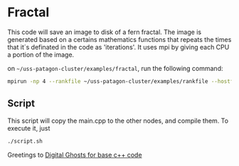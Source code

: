 # Fractal

This code will save an image to disk of a fern fractal. The image is generated based on a certains mathematics functions that repeats the times that it´s definated in the code as 'iterations'. It uses mpi by giving each CPU a portion of the image.

on `~/uss-patagon-cluster/examples/fractal`, run the following command:
```bash
mpirun -np 4 --rankfile ~/uss-patagon-cluster/examples/rankfile --hostfile ~/uss-patagon-cluster/examples/hostfile ./main
```

## Script
This script will copy the main.cpp to the other nodes, and compile them. To execute it, just
```bash
./script.sh
```
Greetings to [Digital Ghosts for base c++ code](https://www.youtube.com/watch?v=XxBPHkptsmc&ab_channel=DigitalGhosts)
